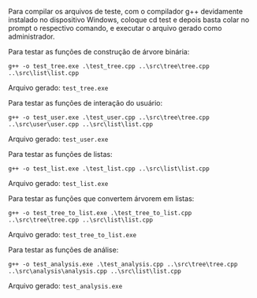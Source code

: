 Para compilar os arquivos de teste, com o compilador g++ devidamente instalado no dispositivo Windows, 
coloque cd test e depois basta colar no prompt o respectivo comando, e executar o arquivo gerado como administrador.

Para testar as funções de construção de árvore binária:

    g++ -o test_tree.exe .\test_tree.cpp ..\src\tree\tree.cpp ..\src\list\list.cpp 

Arquivo gerado: `test_tree.exe`

Para testar as funções de interação do usuário:

    g++ -o test_user.exe .\test_user.cpp ..\src\tree\tree.cpp ..\src\user\user.cpp ..\src\list\list.cpp 

Arquivo gerado: `test_user.exe`

Para testar as funções de listas:

    g++ -o test_list.exe .\test_list.cpp ..\src\list\list.cpp 

Arquivo gerado: `test_list.exe`

Para testar as funções que convertem árvorem em listas: 

    g++ -o test_tree_to_list.exe .\test_tree_to_list.cpp ..\src\tree\tree.cpp ..\src\list\list.cpp

Arquivo gerado: `test_tree_to_list.exe`

Para testar as funções de análise:

    g++ -o test_analysis.exe .\test_analysis.cpp ..\src\tree\tree.cpp ..\src\analysis\analysis.cpp ..\src\list\list.cpp

Arquivo gerado: `test_analysis.exe`
